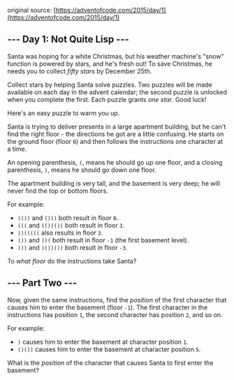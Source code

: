 original source: [https://adventofcode.com/2015/day/1](https://adventofcode.com/2015/day/1)
## --- Day 1: Not Quite Lisp ---
Santa was hoping for a white Christmas, but his weather machine's "snow" function is powered by stars, and he's fresh out!  To save Christmas, he needs you to collect *fifty stars* by December 25th.

Collect stars by helping Santa solve puzzles.  Two puzzles will be made available on each day in the advent calendar; the second puzzle is unlocked when you complete the first.  Each puzzle grants *one star*. Good luck!

Here's an easy puzzle to warm you up.

Santa is trying to deliver presents in a large apartment building, but he can't find the right floor - the directions he got are a little confusing. He starts on the ground floor (floor `0`) and then follows the instructions one character at a time.

An opening parenthesis, `(`, means he should go up one floor, and a closing parenthesis, `)`, means he should go down one floor.

The apartment building is very tall, and the basement is very deep; he will never find the top or bottom floors.

For example:


 - `(())` and `()()` both result in floor `0`.
 - `(((` and `(()(()(` both result in floor `3`.
 - `))(((((` also results in floor `3`.
 - `())` and `))(` both result in floor `-1` (the first basement level).
 - `)))` and `)())())` both result in floor `-3`.

To *what floor* do the instructions take Santa?


## --- Part Two ---
Now, given the same instructions, find the *position* of the first character that causes him to enter the basement (floor `-1`).  The first character in the instructions has position `1`, the second character has position `2`, and so on.

For example:


 - `)` causes him to enter the basement at character position `1`.
 - `()())` causes him to enter the basement at character position `5`.

What is the *position* of the character that causes Santa to first enter the basement?


